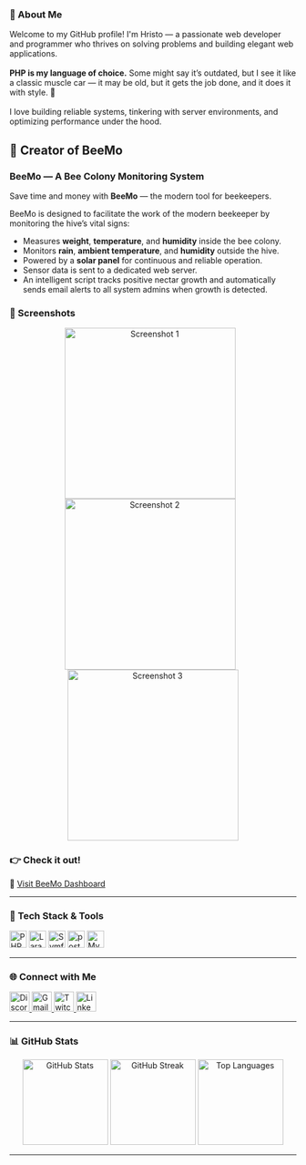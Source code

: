 ### 🧰 About Me

<p align="left">
  Welcome to my GitHub profile! I'm Hristo — a passionate web developer and programmer who thrives on solving problems and building elegant web applications.<br><br>
  <strong>PHP is my language of choice.</strong> Some might say it’s outdated, but I see it like a classic muscle car — it may be old, but it gets the job done, and it does it with style. 🚀<br><br>
  I love building reliable systems, tinkering with server environments, and optimizing performance under the hood.
</p>


## 🐝 Creator of BeeMo

### BeeMo — A Bee Colony Monitoring System

Save time and money with **BeeMo** — the modern tool for beekeepers.

BeeMo is designed to facilitate the work of the modern beekeeper by monitoring the hive’s vital signs:

- Measures **weight**, **temperature**, and **humidity** inside the bee colony.
- Monitors **rain**, **ambient temperature**, and **humidity** outside the hive.
- Powered by a **solar panel** for continuous and reliable operation.
- Sensor data is sent to a dedicated web server.
- An intelligent script tracks positive nectar growth and automatically sends email alerts to all system admins when growth is detected.


### 📸 Screenshots
<p align="center">
  <img src="https://github.com/user-attachments/assets/4d9240e1-9309-4c6b-a9ff-d75e9910787a" alt="Screenshot 1" width="300" style="margin-right:10px;" />
  <img src="https://github.com/user-attachments/assets/17f9a57c-9cf8-49c4-8848-57207c8436c5" alt="Screenshot 2" width="300" style="margin-right:10px;" />
  <img src="https://github.com/user-attachments/assets/b3966c04-e8fe-4eb2-a19c-4f33878545d8" alt="Screenshot 3" width="300" />
</p>

### 👉 Check it out!

🔗 [Visit BeeMo Dashboard](https://beemo.balikgstudio.eu/)



---

### 🧠 Tech Stack & Tools

<div align="left">
  <img src="https://cdn.jsdelivr.net/gh/devicons/devicon/icons/php/php-original.svg" height="30" alt="PHP" />
  <img src="https://cdn.jsdelivr.net/gh/devicons/devicon/icons/laravel/laravel-original.svg" height="30" alt="Laravel" />
   <img src="https://cdn.jsdelivr.net/gh/devicons/devicon/icons/symfony/symfony-original.svg" height="30" alt="Symfony" />
  <img src="https://cdn.jsdelivr.net/gh/devicons/devicon/icons/postgresql/postgresql-original.svg" height="30" alt="postgresql" />
  <img src="https://cdn.jsdelivr.net/gh/devicons/devicon/icons/mysql/mysql-original.svg" height="30" alt="MySQL" />
</div>

---

### 🌐 Connect with Me

<div align="left">
  <a href="https://discord.gg/s7kjxdXNV6" target="_blank">
    <img src="https://img.shields.io/static/v1?message=Discord&logo=discord&label=&color=7289DA&logoColor=white&style=for-the-badge" height="35" alt="Discord" />
  </a>
  <a href="mailto:h.sabev.business@gmail.com" target="_blank">
    <img src="https://img.shields.io/static/v1?message=Gmail&logo=gmail&label=&color=D14836&logoColor=white&style=for-the-badge" height="35" alt="Gmail" />
  </a>
  <a href="https://www.twitch.tv/foxyball" target="_blank">
    <img src="https://img.shields.io/static/v1?message=Twitch&logo=twitch&label=&color=9146FF&logoColor=white&style=for-the-badge" height="35" alt="Twitch" />
  </a>
  <a href="https://www.linkedin.com/in/hristo-sabev-2951b1242/" target="_blank">
    <img src="https://img.shields.io/static/v1?message=LinkedIn&logo=linkedin&label=&color=0077B5&logoColor=white&style=for-the-badge" height="35" alt="LinkedIn" />
  </a>
</div>

---

### 📊 GitHub Stats

<div align="center">
  <img src="https://github-readme-stats.vercel.app/api?username=foxyball&show_icons=true&count_private=true&theme=dracula&hide_border=false&custom_title=Stats" height="150" alt="GitHub Stats" />
  <img src="https://streak-stats.demolab.com?user=foxyball&theme=dracula&hide_border=false&border_radius=5" height="150" alt="GitHub Streak" />
  <img src="https://github-readme-stats.vercel.app/api/top-langs?username=foxyball&layout=compact&langs_count=5&theme=dracula&hide_border=false" height="150" alt="Top Languages" />
</div>

---

